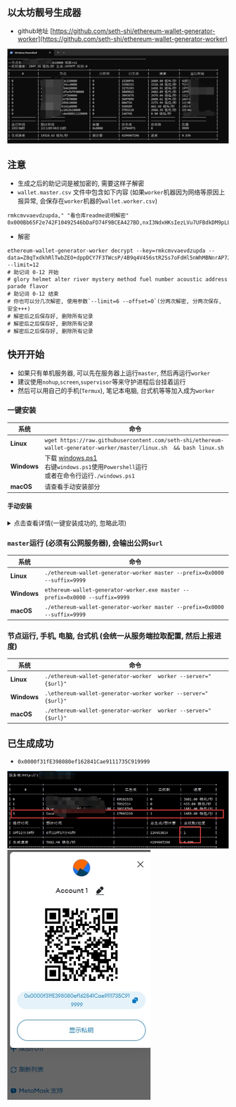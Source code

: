 ## 以太坊靓号生成器
* github地址 [https://github.com/seth-shi/ethereum-wallet-generator-worker](https://github.com/seth-shi/ethereum-wallet-generator-worker)

![运行图](assets/1.jpg)


## 注意
* 生成之后的助记词是被加密的, 需要这样子解密
* `wallet.master.csv` 文件中包含如下内容 (如果`worker`机器因为网络等原因上报异常, 会保存在`worker`机器的`wallet.worker.csv`)
```text
rmkcmvvaevdzupda," "看仓库readme说明解密"
0x000Bb65F2e742F10492546bDaFD74F9BCEA427BD,nxI3NdxHKsIezLVu7UFBdkDM9pLLnEvgP/ZxlHtzq1ICtTDhhkKNCj8T1bAbyVKarh3wnYEng3hx1dPrxOEmYla9JO+OqIFTWc9VXdq8pay20DL+Kixy6mS3o4K0r11/Z3E5YQ==
```
* 解密
```text
ethereum-wallet-generator-worker decrypt --key=rmkcmvvaevdzupda --data=Z8qTxdkhRlTwbZEO+dppDCY7F3TWcsP/4B9q4V456stR2Ss7oFdHl5nWhMBNnrAP7J3H3xkk3jEzUqnAdW9V2nfgJKEsKh1QlCKy7lnfzKbVlKl020x5NAdfvzgeZ8+LQj5GgT9VbHI/jeO1XWc= --limit=12
# 助记词 0-12 开始
# glory helmet alter river mystery method fuel number acoustic address parade flavor
# 助记词 0-12 结束
# 你也可以分几次解密, 使用参数`--limit=6 --offset=0`(分两次解密, 分两次保存, 安全+++)
# 解密后之后保存好, 删除所有记录
# 解密后之后保存好, 删除所有记录
# 解密后之后保存好, 删除所有记录
```

## 快开开始

* 如果只有单机服务器, 可以先在服务器上运行`master`, 然后再运行`worker`
* 建议使用`nohup`,`screen`,`supervisor`等来守护进程后台挂着运行
* 然后可以用自己的手机(`Termux`), 笔记本电脑, 台式机等等加入成为`worker`

### 一键安装

| 系统        | 命令                                                                                                                                                                                 |
|-----------|------------------------------------------------------------------------------------------------------------------------------------------------------------------------------------|
| **Linux**    | `wget https://raw.githubusercontent.com/seth-shi/ethereum-wallet-generator-worker/master/linux.sh  && bash linux.sh`                                                                |
| **Windows** | 下载 [windows.ps1](https://raw.githubusercontent.com/seth-shi/ethereum-wallet-generator-worker/master/windows.ps1) <br> 右键`windows.ps1`使用`Powershell`运行 <br> 或者在命令行运行`./windows.ps1` |
| **macOS** | 请查看手动安装部分                                                                                                                                                                          |

#### 手动安装
<details> <summary>点击查看详情(一键安装成功的, 忽略此项)</summary>

* 下载二进制文件(或者自行构建), 现在基本都是`amd`架构, 如果不能运行,自行把链接中的`amd`换成`arm`(比如安卓中)

| 系统        | 命令                                                                                                                                                                                                                                                                                                 |
|-----------|----------------------------------------------------------------------------------------------------------------------------------------------------------------------------------------------------------------------------------------------------------------------------------------------------|
| **Linux**    | `wget https://github.com/seth-shi/ethereum-wallet-generator-worker/releases/download/v9.9.9/ethereum-wallet-generator-worker-v9.9.9-linux-amd64.tar.gz`                                                                                                                                              |
| **Windows** | 点击下载[https://github.com/seth-shi/ethereum-wallet-generator-worker/releases/download/v9.9.9/ethereum-wallet-generator-worker-v9.9.9-windows-amd64.zip](https://github.com/seth-shi/ethereum-wallet-generator-worker/releases/download/v9.9.9/ethereum-wallet-generator-worker-v9.9.9-windows-amd64.zip) |
| **macOS** | 点击下载[https://github.com/seth-shi/ethereum-wallet-generator-worker/releases/download/v9.9.9/ethereum-wallet-generator-worker-v9.9.9-darwin-amd64.tar.gz](https://github.com/seth-shi/ethereum-wallet-generator-worker/releases/download/v9.9.9/ethereum-wallet-generator-worker-v9.9.9-darwin-amd64.tar.gz)]                                                                                                                                           |

* 解压文件

| 系统        | 命令                                                                  |
|-----------|---------------------------------------------------------------------|
| **Linux**    | `tar xvf ethereum-wallet-generator-worker-v9.9.9-linux-amd64.tar.gz` |
| **Windows** | 双击解压                                                                |
| **macOS** | 双击解压                                                                |
</details>


### `master`运行 (必须有公网服务器), 会输出公网`$url`

| 系统        | 命令                                                                         |
|-----------|----------------------------------------------------------------------------|
| **Linux**    | `./ethereum-wallet-generator-worker master --prefix=0x0000 --suffix=9999`   |
| **Windows** | `ethereum-wallet-generator-worker.exe master --prefix=0x0000 --suffix=9999` |
| **macOS** | `./ethereum-wallet-generator-worker master --prefix=0x0000 --suffix=9999`   |

### 节点运行, 手机, 电脑, 台式机 (会统一从服务端拉取配置, 然后上报进度)

| 系统        | 命令                                                                                                  |
|-----------|-----------------------------------------------------------------------------------------------------|
| **Linux**    | `./ethereum-wallet-generator-worker  worker --server="{$url}"`                                         |
| **Windows** | `.\ethereum-wallet-generator-worker worker --server="{$url}"`                                          |
| **macOS** | `./ethereum-wallet-generator-worker  worker --server="{$url}"`                                   |

## 已生成成功
* `0x0000f31fE398080ef162841Cae9111735C919999`

![运行图](assets/2.jpg)
![运行图](assets/3.jpg)
